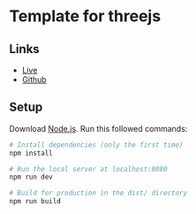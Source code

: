 # Template for threejs

## Links
- [Live](https://castle-story.vercel.app/)
- [Github](https://github.com/atharvadhurwey/castle-story/)

## Setup
Download [Node.js](https://nodejs.org/en/download/).
Run this followed commands:

``` bash
# Install dependencies (only the first time)
npm install

# Run the local server at localhost:8080
npm run dev

# Build for production in the dist/ directory
npm run build
```
